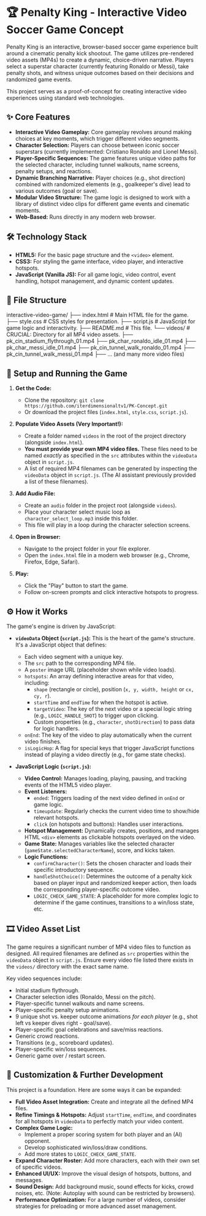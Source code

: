 # 🏆 Penalty King - Interactive Video Soccer Game Concept

Penalty King is an interactive, browser-based soccer game experience built around a cinematic penalty kick shootout. The game utilizes pre-rendered video assets (MP4s) to create a dynamic, choice-driven narrative. Players select a superstar character (currently featuring Ronaldo or Messi), take penalty shots, and witness unique outcomes based on their decisions and randomized game events.

This project serves as a proof-of-concept for creating interactive video experiences using standard web technologies.

## ✨ Core Features

  * **Interactive Video Gameplay:** Core gameplay revolves around making choices at key moments, which trigger different video segments.
  * **Character Selection:** Players can choose between iconic soccer superstars (currently implemented: Cristiano Ronaldo and Lionel Messi).
  * **Player-Specific Sequences:** The game features unique video paths for the selected character, including tunnel walkouts, name screens, penalty setups, and reactions.
  * **Dynamic Branching Narrative:** Player choices (e.g., shot direction) combined with randomized elements (e.g., goalkeeper's dive) lead to various outcomes (goal or save).
  * **Modular Video Structure:** The game logic is designed to work with a library of distinct video clips for different game events and cinematic moments.
  * **Web-Based:** Runs directly in any modern web browser.

## 🛠️ Technology Stack

  * **HTML5:** For the basic page structure and the `<video>` element.
  * **CSS3:** For styling the game interface, video player, and interactive hotspots.
  * **JavaScript (Vanilla JS):** For all game logic, video control, event handling, hotspot management, and dynamic content updates.

## 📁 File Structure

interactive-video-game/
├── index.html            # Main HTML file for the game.
├── style.css             # CSS styles for presentation.
├── script.js             # JavaScript for game logic and interactivity.
├── README.md             # This file.
└── videos/               # CRUCIAL: Directory for all MP4 video assets.
├── pk_cin_stadium_flythrough_01.mp4
├── pk_char_ronaldo_idle_01.mp4
├── pk_char_messi_idle_01.mp4
├── pk_cin_tunnel_walk_ronaldo_01.mp4
├── pk_cin_tunnel_walk_messi_01.mp4
├── ... (and many more video files)


## 🚀 Setup and Running the Game

1.  **Get the Code:**

      * Clone the repository: `git clone https://github.com/iterdimensionaltv1/PK-Concept.git`
      * Or download the project files (`index.html`, `style.css`, `script.js`).

2.  **Populate Video Assets (Very Important\!):**

      * Create a folder named `videos` in the root of the project directory (alongside `index.html`).
      * **You must provide your own MP4 video files.** These files need to be named *exactly* as specified in the `src` attributes within the `videoData` object in `script.js`.
      * A list of required MP4 filenames can be generated by inspecting the `videoData` object in `script.js`. (The AI assistant previously provided a list of these filenames).

3.  **Add Audio File:**

      * Create an `audio` folder in the project root (alongside `videos`).
      * Place your character select music loop as `character_select_loop.mp3` inside this folder.
      * This file will play in a loop during the character selection screens.

4.  **Open in Browser:**

      * Navigate to the project folder in your file explorer.
      * Open the `index.html` file in a modern web browser (e.g., Chrome, Firefox, Edge, Safari).

5.  **Play:**

      * Click the "Play" button to start the game.
      * Follow on-screen prompts and click interactive hotspots to progress.

## ⚙️ How it Works

The game's engine is driven by JavaScript:

  * **`videoData` Object (`script.js`):** This is the heart of the game's structure. It's a JavaScript object that defines:

      * Each video segment with a unique key.
      * The `src` path to the corresponding MP4 file.
      * A `poster` image URL (placeholder shown while video loads).
      * `hotspots`: An array defining interactive areas for that video, including:
          * `shape` (rectangle or circle), position (`x, y, width, height` or `cx, cy, r`).
          * `startTime` and `endTime` for when the hotspot is active.
          * `targetVideo`: The key of the next video or a special logic string (e.g., `LOGIC_HANDLE_SHOT`) to trigger upon clicking.
          * Custom properties (e.g., `character`, `shotDirection`) to pass data for logic handlers.
      * `onEnd`: The key of the video to play automatically when the current video finishes.
      * `isLogicHop`: A flag for special keys that trigger JavaScript functions instead of playing a video directly (e.g., for game state checks).

  * **JavaScript Logic (`script.js`):**

      * **Video Control:** Manages loading, playing, pausing, and tracking events of the HTML5 video player.
      * **Event Listeners:**
          * `ended`: Triggers loading of the next video defined in `onEnd` or game logic.
          * `timeupdate`: Regularly checks the current video time to show/hide relevant hotspots.
          * `click` (on hotspots and buttons): Handles user interactions.
      * **Hotspot Management:** Dynamically creates, positions, and manages HTML `<div>` elements as clickable hotspots overlayed on the video.
      * **Game State:** Manages variables like the selected character (`gameState.selectedCharacterName`), score, and kicks taken.
      * **Logic Functions:**
          * `confirmCharacter()`: Sets the chosen character and loads their specific introductory sequence.
          * `handleShotChoice()`: Determines the outcome of a penalty kick based on player input and randomized keeper action, then loads the corresponding player-specific outcome video.
          * `LOGIC_CHECK_GAME_STATE`: A placeholder for more complex logic to determine if the game continues, transitions to a win/loss state, etc.

## 🎞️ Video Asset List

The game requires a significant number of MP4 video files to function as designed. All required filenames are defined as `src` properties within the `videoData` object in `script.js`. Ensure every video file listed there exists in the `videos/` directory with the exact same name.

Key video sequences include:

  * Initial stadium flythrough.
  * Character selection idles (Ronaldo, Messi on the pitch).
  * Player-specific tunnel walkouts and name screens.
  * Player-specific penalty setup animations.
  * 9 unique shot vs. keeper outcome animations *for each player* (e.g., shot left vs keeper dives right - goal/save).
  * Player-specific goal celebrations and save/miss reactions.
  * Generic crowd reactions.
  * Transitions (e.g., scoreboard updates).
  * Player-specific win/loss sequences.
  * Generic game over / restart screen.

## 🎨 Customization & Further Development

This project is a foundation. Here are some ways it can be expanded:

  * **Full Video Asset Integration:** Create and integrate all the defined MP4 files.
  * **Refine Timings & Hotspots:** Adjust `startTime`, `endTime`, and coordinates for all hotspots in `videoData` to perfectly match your video content.
  * **Complex Game Logic:**
      * Implement a proper scoring system for both player and an (AI) opponent.
      * Develop sophisticated win/loss/draw conditions.
      * Add more states to `LOGIC_CHECK_GAME_STATE`.
  * **Expand Character Roster:** Add more characters, each with their own set of specific videos.
  * **Enhanced UI/UX:** Improve the visual design of hotspots, buttons, and messages.
  * **Sound Design:** Add background music, sound effects for kicks, crowd noises, etc. (Note: Autoplay with sound can be restricted by browsers).
  * **Performance Optimization:** For a large number of videos, consider strategies for preloading or more advanced asset management.
